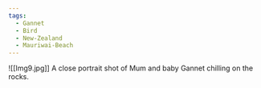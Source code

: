 ```yaml
---
tags:
  - Gannet
  - Bird
  - New-Zealand
  - Mauriwai-Beach
---
```

![[Img9.jpg]]
A close portrait shot of Mum and baby Gannet chilling on the rocks. 